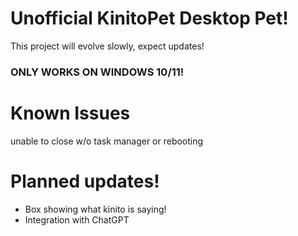 # Unofficial KinitoPet Desktop Pet!
This project will evolve slowly, expect updates!

### ONLY WORKS ON WINDOWS 10/11!

# Known Issues
unable to close w/o task manager or rebooting


# Planned updates!
* Box showing what kinito is saying!
* Integration with ChatGPT
